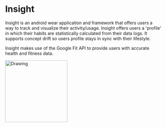 # Insight
Insight is an android wear application and framework that offers users a way to track and visualize their activity/usage.
Insight offers users a 'profile' in which their habits are statistically calculated from their data logs. 
It supports concept drift so users profile stays in sync with their lifestyle.

Insight makes use of the Google Fit API to provide users with accurate health and fitness data.

<img src="http://i.imgur.com/K8QkeQu.png" width="200" height="200" alt="Drawing"/>
